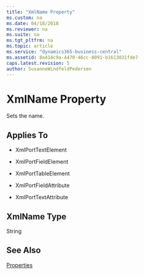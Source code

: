 ```yaml
---
title: "XmlName Property"
ms.custom: na
ms.date: 04/18/2018
ms.reviewer: na
ms.suite: na
ms.tgt_pltfrm: na
ms.topic: article
ms.service: "dynamics365-business-central"
ms.assetid: 8a414c9a-4470-46cc-8091-b1613031fde7
caps.latest.revision: 5
author: SusanneWindfeldPedersen
---
```

 
# XmlName Property
Sets the name. 

## Applies To  

- XmlPortTextElement 

- XmlPortFieldElement 

- XmlPortTableElement

- XmlPortFieldAttribute

- XmlPortTextAttribute

## XmlName Type
String

## See Also  
 [Properties](devenv-properties.md)
